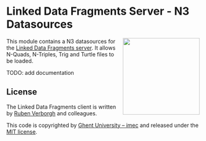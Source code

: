 # Linked Data Fragments Server - N3 Datasources
<img src="http://linkeddatafragments.org/images/logo.svg" width="200" align="right" alt="" />

This module contains a N3 datasources for the [Linked Data Fragments server](https://github.com/LinkedDataFragments/Server.js).
It allows N-Quads, N-Triples, Trig and Turtle files to be loaded.

TODO: add documentation

## License
The Linked Data Fragments client is written by [Ruben Verborgh](http://ruben.verborgh.org/) and colleagues.

This code is copyrighted by [Ghent University – imec](http://idlab.ugent.be/)
and released under the [MIT license](http://opensource.org/licenses/MIT).
